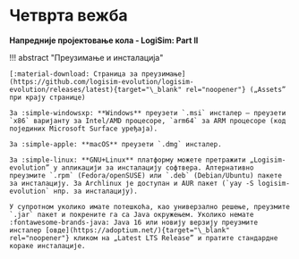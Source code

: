 # Четврта вежба

**Напредније пројектовање кола - LogiSim: Part II**

!!! abstract "Преузимање и инсталација"

    [:material-download: Страница за преузимање](https://github.com/logisim-evolution/logisim-evolution/releases/latest){target="\_blank" rel="noopener"} („Assets” при крају странице)

    За :simple-windowsxp: **Windows** преузети `.msi` инсталер – преузети `x86` варијанту за Intel/AMD процесоре, `arm64` за ARM процесоре (код појединих Microsoft Surface уређаја).

    За :simple-apple: **macOS** преузети `.dmg` инсталер.

    За :simple-linux: **GNU+Linux** платформу можете претражити „Logisim-evolution” у апликацији за инсталацију софтвера. Алтернативно преузмите `.rpm` (Fedora/openSUSE) или `.deb` (Debian/Ubuntu) пакете за инсталацију. За Archlinux је доступан и AUR пакет (`yay -S logisim-evolution` нпр. за инсталацију).

    У супротном уколико имате потешкоћа, као универзално решење, преузмите `.jar` пакет и покрените га са Java окружењем. Уколико немате :fontawesome-brands-java: Java 16 или новију верзију преузмите инсталер [овде](https://adoptium.net/){target="\_blank" rel="noopener"} кликом на „Latest LTS Release” и пратите стандардне кораке инсталације.
